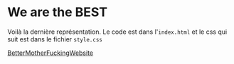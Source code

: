 # We are the BEST

Voilà la dernière représentation. Le code est dans l'```index.html``` et le css qui suit est dans le fichier ```style.css``` 

[BetterMotherFuckingWebsite](https://eimrik.github.io/pre-final/)
